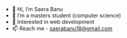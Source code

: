 - 👋 Hi, I’m Saera Banu
- 🌱 I’m a masters student (computer science)
- 💞️ Interested in web development
- 📫 Reach me - saerabanu18@gmail.com

<!---
SaeraBanu/SaeraBanu is a ✨ special ✨ repository because its `README.md` (this file) appears on your GitHub profile.
You can click the Preview link to take a look at your changes.
--->

